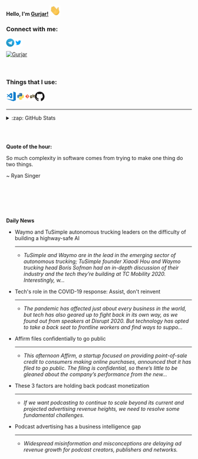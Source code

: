 #### Hello, I'm [Gurjar!](https://GurjarKing.github.io) <img src="https://raw.githubusercontent.com/ABSphreak/ABSphreak/master/gifs/Hi.gif" width="30px"></h2>


### Connect with me:

[<img align="left" alt="Gurjar | Telegram" width="22px" src="https://raw.githubusercontent.com/github/explore/80688e429a7d4ef2fca1e82350fe8e3517d3494d/topics/telegram/telegram.png" />][Telegram]
[<img align="left" alt="Gurjar | Twitter" width="22px" src="https://raw.githubusercontent.com/github/explore/80688e429a7d4ef2fca1e82350fe8e3517d3494d/topics/twitter/twitter.png" />][Twitter]
<br >
<br >
<a href="https://github.com/GurjarKing"><img src="https://komarev.com/ghpvc/?username=GurjarKing" alt="Gurjar" /></a> <br />
<br />
<br />
<!-- <br >

![](https://visitor-badge.glitch.me/badge?page_id=GurjarKing)

<br /> -->

### Things that I use:

[<img align="left" alt="Visual Studio Code" width="26px" src="https://raw.githubusercontent.com/github/explore/80688e429a7d4ef2fca1e82350fe8e3517d3494d/topics/visual-studio-code/visual-studio-code.png" />][VSCode]
[<img align="left" alt="Python" width="26px" src="https://raw.githubusercontent.com/github/explore/80688e429a7d4ef2fca1e82350fe8e3517d3494d/topics/python/python.png" />][Python]
[<img align="left" alt="Git" width="26px" src="https://raw.githubusercontent.com/github/explore/80688e429a7d4ef2fca1e82350fe8e3517d3494d/topics/git/git.png" />][Git]
[<img align="left" alt="GitHub" width="26px" src="https://raw.githubusercontent.com/github/explore/78df643247d429f6cc873026c0622819ad797942/topics/github/github.png" />][Github]

<br />
<br />

---
<details>
  <summary>:zap: GitHub Stats</summary>

<img align="left" alt="Gurjar's Github Stats" src="https://github-readme-stats.vercel.app/api?username=GurjarKing&show_icons=true&hide_border=true&count_private=true&include_all_commit=true&theme=algolia" />

</details>

<!-- ### 🔔 My latest tweet
<a href="https://twitter.com/Gurjar_King43" target="_blank">
	<img src="https://github.com/GurjarKing/GurjarKing/raw/master/tweet.png" width="70%" align="center" alt="Click to view on Twitter" title="My latest tweet, as an image"/>
</a> -->
<br>

<pre>

</pre>

**Quote of the hour:**

So much complexity in software comes from trying to make one thing do two things.

~ Ryan Singer
<pre>

</pre>
<br>
<pre>


</pre>
<strong>Daily News</strong>
  
  - Waymo and TuSimple autonomous trucking leaders on the difficulty of building a highway-safe AI
     <hr/>
     
      - *TuSimple and Waymo are in the lead in the emerging sector of autonomous trucking; TuSimple founder Xiaodi Hou and Waymo trucking head Boris Sofman had an in-depth discussion of their industry and the tech they’re building at TC Mobility 2020. Interestingly, w…*
     
  - Tech's role in the COVID-19 response: Assist, don't reinvent
      <hr/>
      
      - *The pandemic has affected just about every business in the world, but tech has also geared up to fight back in its own way, as we found out from speakers at Disrupt 2020. But technology has opted to take a back seat to frontline workers and find ways to suppo…*
      
  - Affirm files confidentially to go public
      <hr/>
      
      - *This afternoon Affirm, a startup focused on providing point-of-sale credit to consumers making online purchases, announced that it has filed to go public. The filing is confidential, so there’s little to be gleaned about the company’s performance from the new…*
      
  - These 3 factors are holding back podcast monetization
      <hr/>
      
      - *If we want podcasting to continue to scale beyond its current and projected advertising revenue heights, we need to resolve some fundamental challenges.*
       
  - Podcast advertising has a business intelligence gap
      <hr/>
       
       - *Widespread misinformation and misconceptions are delaying ad revenue growth for podcast creators, publishers and networks.*
      

<br />

[VSCode]: https://code.visualstudio.com/
[Python]: https://www.python.org/
[Git]: https://git-scm.com/
[Github]: https://github.com/
[Telegram]: https://t.me/Gurjar_King/
[Twitter]: https://twitter.com/Gurjar_King43/
